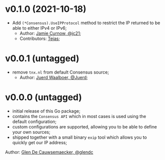 

# v0.1.0 (2021-10-18)

- Add `(*Consensus).UseIPProtocol` method to restrict the IP returned
  to be able to either IPv4 or IPv6;
    - Author: [Jamie Curnow, @jc21](https://github.com/jc21);
    - Contributors: [Tejas](https://github.com/Tejas);

# v0.0.1 (untagged)

- remove `tnx.nl` from default Consensus source;
    - Author: [Juerd Waalboer, @Juerd](https://github.com/Juerd);

# v0.0.0 (untagged)

- initial release of this Go package;
- contains the `Consensus API` which in most cases is used using
  the default configuration;
- custom configurations are supported, allowing you to be able to define your own sources;
- shipped together with a small binary `exip` tool which allows you to quickly get our IP address;

Author: [Glen De Cauwsemaecker, @glendc](https://github.com/glendc)
